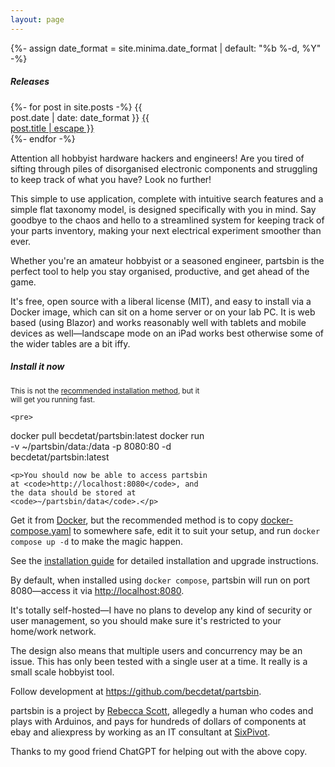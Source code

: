 ```yaml
---
layout: page
---
```


{%- assign date_format = site.minima.date_format | default: "%b %-d, %Y" -%}

<aside class="well pull-right" style="width: 15rem">
    <h5>Releases</h5>
    <p>
        {%- for post in site.posts -%}
            <span class="post-meta">{{ post.date | date: date_format }}</span>
            <a href="{{ post.url | relative_url }}">
                {{ post.title | escape }}
            </a><br/>
        {%- endfor -%}   
    </p>
</aside>

Attention all hobbyist hardware hackers and engineers! Are you tired of sifting through piles of disorganised electronic components and struggling to keep track of what you have? Look no further!

This simple to use application, complete with intuitive search features and a simple flat taxonomy model, is designed specifically with you in mind. Say goodbye to the chaos and hello to a streamlined system for keeping track of your parts inventory, making your next electrical experiment smoother than ever.

Whether you're an amateur hobbyist or a seasoned engineer, partsbin is the perfect tool to help you stay organised, productive, and get ahead of the game.

It's free, open source with a liberal license (MIT), and easy to install via a Docker image, which can sit on a home server or on your lab PC. It is web based (using Blazor) and works reasonably well with tablets and mobile devices as well—landscape mode on an iPad works best otherwise some of the wider tables are a bit iffy.

<aside class="well pull-right" style="width:20rem">
    <h5>Install it now</h5>
    <p><small>This is not the <a href="/installation-guide">recommended installation method</a>, but it will get you running fast.</small></p>

    <pre>
docker pull becdetat/partsbin:latest
docker run -v ~/partsbin/data:/data -p 8080:80 -d becdetat/partsbin:latest</pre>

    <p>You should now be able to access partsbin at <code>http://localhost:8080</code>, and the data should be stored at <code>~/partsbin/data</code>.</p>
</aside>


Get it from [Docker](https://hub.docker.com/repository/docker/becdetat/partsbin), but the recommended method is to copy [docker-compose.yaml](https://github.com/becdetat/partsbin/blob/main/docker-compose.yaml) to somewhere safe, edit it to suit your setup, and run `docker compose up -d` to make the magic happen.

See the [installation guide](/installation-guide) for detailed installation and upgrade instructions.

By default, when installed using `docker compose`, partsbin will run on port 8080—access it via [http://localhost:8080](http://localhost:8080).

It's totally self-hosted—I have no plans to develop any kind of security or user management, so you should make sure it's restricted to your home/work network.

The design also means that multiple users and concurrency may be an issue. This has only been tested with a single user at a time. It really is a small scale hobbyist tool.

Follow development at <https://github.com/becdetat/partsbin>.

partsbin is a project by [Rebecca Scott](https://becdetat.com), allegedly a human who codes and plays with Arduinos, and pays for hundreds of dollars of components at ebay and aliexpress by working as an IT consultant at [SixPivot](https://sixpivot.com.au).

Thanks to my good friend ChatGPT for helping out with the above copy.

